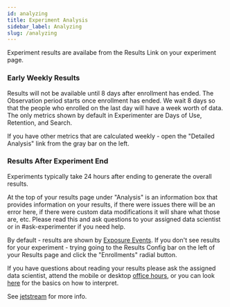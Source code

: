 ```yaml
---
id: analyzing
title: Experiment Analysis
sidebar_label: Analyzing
slug: /analyzing
---
```


Experiment results are availabe from the Results Link on your experiment page.  

### Early Weekly Results ###

Results will not be available until 8 days after enrollment has ended.  The Observation period starts once enrollment has ended.  We wait 8 days so that the people who enrolled on the last day will have a week worth of data.  The only metrics shown by default in Experimenter are Days of Use, Retention, and Search.  

If you have other metrics that are calculated weekly - open the "Detailed Analysis" link from the gray bar on the left.  

### Results After Experiment End ###
Experiments typically take 24 hours after ending to generate the overall results. 

At the top of your results page under "Analysis" is an information box that provides information on your results, if there were issues there will be an error here, if there were custom data modifications it will share what those are, etc.  Please read this and ask questions to your assigned data scientist or in #ask-experimenter if you need help.

By default - results are shown by [Exposure Events](https://experimenter.info/missing-exposure/).  If you don't see results for your experiment - trying going to the Results Config bar on the left of your Results page and click the "Enrollments" radial button.  

If you have questions about reading your results please ask the assigned data scientist, attend the mobile or desktop [office hours](https://mozilla-hub.atlassian.net/wiki/spaces/DATA/pages/6849684/Office+Hours), or you can look [here](https://docs.google.com/presentation/d/1ASlVAds63qOzCDnyLWlbKAcgvTkVfojDeGFqIYty4iI/edit#slide=id.g2c92bc5ab6b_0_0) for the basics on how to interpret.

See [jetstream](/deep-dives/jetstream/overview) for more info.
